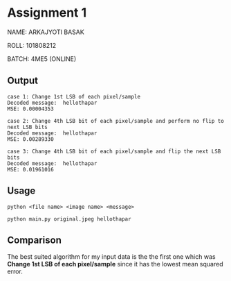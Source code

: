 # Assignment 1

NAME: ARKAJYOTI BASAK

ROLL: 101808212

BATCH: 4ME5 (ONLINE)

## Output
```
case 1: Change 1st LSB of each pixel/sample
Decoded message:  hellothapar
MSE: 0.00004353

case 2: Change 4th LSB bit of each pixel/sample and perform no flip to next LSB bits
Decoded message:  hellothapar
MSE: 0.00289330

case 3: Change 4th LSB bit of each pixel/sample and flip the next LSB bits
Decoded message:  hellothapar
MSE: 0.01961016
```

## Usage
`python <file name> <image name> <message>`
```
python main.py original.jpeg hellothapar
```

## Comparison
The best suited algorithm for my input data is the the first one which was **Change 1st LSB of each pixel/sample** since it has the lowest mean squared error. 


